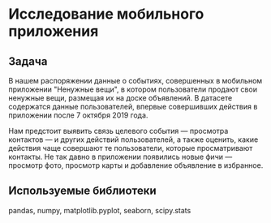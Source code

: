 # Исследование мобильного приложения

## Задача

В нашем распоряжении данные о событиях, совершенных в мобильном приложении "Ненужные вещи", в котором пользователи продают свои ненужные вещи, размещая их на доске объявлений. В датасете содержатся данные пользователей, впервые совершивших действия в приложении после 7 октября 2019 года.

Нам предстоит выявить связь целевого события — просмотра контактов — и других действий пользователей, а также оценить, какие действия чаще совершают те пользователи, которые просматривают контакты. Не так давно в приложении появились новые фичи — просмотр фото, просмотр карты и добавление объявление в избранное.

## Используемые библиотеки

pandas, numpy, matplotlib.pyplot, seaborn, scipy.stats


```python

```
